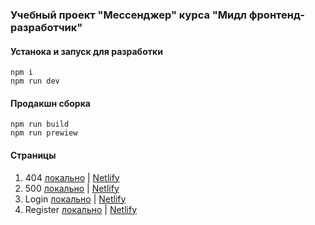 ### Учебный проект "Мессенджер" курса "Мидл фронтенд-разработчик"

#### Устанока и запуск для разработки
```shell
npm i
npm run dev
```

#### Продакшн сборка
```shell
npm run build
npm run prewiew
```

#### Страницы
1. 404 [локально](http://localhost:5173/pages/404.html) | [Netlify](https://philomel.netlify.app/pages/404.html)
1. 500 [локально](http://localhost:5173/pages/500.html) | [Netlify](https://philomel.netlify.app/pages/500.html)
1. Login [локально](http://localhost:5173/pages/login.html) | [Netlify](https://philomel.netlify.app/pages/login.html)
1. Register [локально](http://localhost:5173/pages/register.html) | [Netlify](https://philomel.netlify.app/pages/register.html)